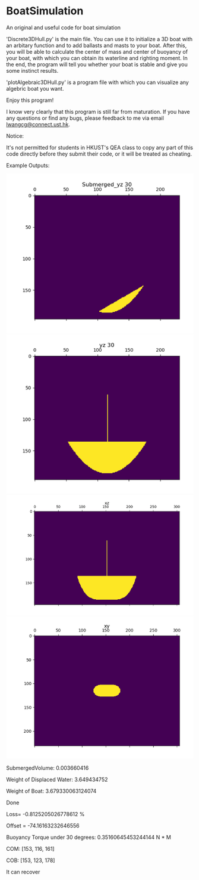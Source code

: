 # BoatSimulation
An original and useful code for boat simulation


'Discrete3DHull.py' is the main file. You can use it to initialize a 3D boat with an arbitary function and to add ballasts and masts to your boat. After this, you will be able to calculate the center of mass and center of buoyancy of your boat, with which you can obtain its waterline and righting moment. In the end, the program will tell you whether your boat is stable and give you some instinct results.


'plotAlgebraic3DHull.py' is a program file with which you can visualize any algebric boat you want.


Enjoy this program! 


I know very clearly that this program is still far from maturation. If you have any questions or find any bugs, please feedback to me via email lwangcg@connect.ust.hk.


Notice:

It's not permitted for students in HKUST's QEA class to copy any part of this code directly before they submit their code, or it will be treated as cheating.

Example Outputs:

![image](https://github.com/NoOneUST/BoatSimulation/blob/master/images/1.png)
![image](https://github.com/NoOneUST/BoatSimulation/blob/master/images/2.png)
![image](https://github.com/NoOneUST/BoatSimulation/blob/master/images/3.png)
![image](https://github.com/NoOneUST/BoatSimulation/blob/master/images/4.png)


SubmergedVolume:  0.003660416

Weight of Displaced Water:  3.649434752

Weight of Boat:  3.679330063124074

Done 

Loss=  -0.8125205026778612 % 

Offset =  -74.16163232646556

Buoyancy Torque under  30  degrees:  0.35160645453244144  N * M

COM:  [153, 116, 161]

COB:  [153, 123, 178]

It can recover
